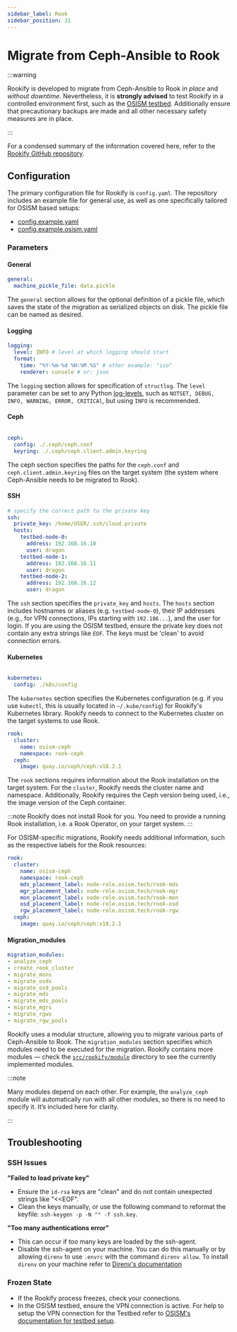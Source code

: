 ```yaml
---
sidebar_label: Rook
sidebar_position: 31
---
```


# Migrate from Ceph-Ansible to Rook

:::warning

Rookify is developed to migrate from Ceph-Ansible to Rook _in place_ and _without downtime_.
Nevertheless, it is **strongly advised** to test Rookify in a controlled environment first, such as the [OSISM testbed](https://github.com/osism/testbed). Additionally ensure that precautionary backups are made and all other necessary safety measures are in place.

:::

For a condensed summary of the information covered here, refer to the [Rookify GitHub repository](https://github.com/SovereignCloudStack/rookify).

## Configuration

The primary configuration file for Rookify is `config.yaml`. The repository includes an example file for general use, as well as one specifically tailored for OSISM based setups:

- [config.example.yaml](https://github.com/SovereignCloudStack/rookify/blob/main/config.example.yaml)
- [config.example.osism.yaml](https://github.com/SovereignCloudStack/rookify/blob/main/config.example.osism.yaml)

### Parameters

#### General

```yaml title="config.example.yaml"
general:
  machine_pickle_file: data.pickle
```

The `general` section allows for the optional definition of a pickle file, which saves the state of the migration as serialized objects on disk. The pickle file can be named as desired.

#### Logging

```yaml title="config.example.yaml"
logging:
  level: INFO # level at which logging should start
  format:
    time: "%Y-%m-%d %H:%M.%S" # other example: "iso"
    renderer: console # or: json
```

The `logging` section allows for specification of `structlog`. The `level` parameter can be set to any Python [log-levels](https://docs.python.org/3/library/logging.html#logging-levels), such as `NOTSET, DEBUG, INFO, WARNING, ERROR, CRITICAl`, but using `INFO` is recommended.

#### Ceph

```yaml title="config.example.yaml"

ceph:
  config: ./.ceph/ceph.conf
  keyring: ./.ceph/ceph.client.admin.keyring
```

The ceph section specifies the paths for the `ceph.conf` and `ceph.client.admin.keyring` files on the target system (the system where Ceph-Ansible needs to be migrated to Rook).

#### SSH

```yaml title="config.example.yaml"
# specify the correct path to the private key
ssh:
  private_key: /home/USER/.ssh/cloud.private
  hosts:
    testbed-node-0:
      address: 192.168.16.10
      user: dragon
    testbed-node-1:
      address: 192.168.16.11
      user: dragon
    testbed-node-2:
      address: 192.168.16.12
      user: dragon
```

The `ssh` section specifies the `private_key` and `hosts`. The `hosts` section includes hostnames or aliases (e.g. `testbed-node-0`), their IP addresses (e.g., for VPN connections, IPs starting with `192.186...`), and the user for login. If you are using the OSISM testbed, ensure the private key does not contain any extra strings like `EOF`. The keys must be 'clean' to avoid connection errors.

#### Kubernetes

```yaml title="config.example.yaml"

kubernetes:
  config: ./k8s/config
```

The `kubernetes` section specifies the Kubernetes configuration (e.g. if you use `kubectl`, this is usually located in `~/.kube/config`) for Rookify's Kubernetes library. Rookify needs to connect to the Kubernetes cluster on the target systems to use Rook.

```yaml title="config.example.yaml"
rook:
  cluster:
    name: osism-ceph
    namespace: rook-ceph
  ceph:
    image: quay.io/ceph/ceph:v18.2.1
```

The `rook` sections requires information about the Rook installation on the target system. For the `cluster`, Rookify needs the cluster name and namespace. Additionally, Rookify requires the Ceph version being used, i.e., the image version of the Ceph container.

:::note
  Rookify does not install Rook for you. You need to provide a running Rook installation, i.e. a Rook Operator, on your target system.
:::


For OSISM-specific migrations, Rookify needs additional information, such as the respective labels for the Rook resources:

```yaml title="config.example.osism.yaml"
rook:
  cluster:
    name: osism-ceph
    namespace: rook-ceph
    mds_placement_label: node-role.osism.tech/rook-mds
    mgr_placement_label: node-role.osism.tech/rook-mgr
    mon_placement_label: node-role.osism.tech/rook-mon
    osd_placement_label: node-role.osism.tech/rook-osd
    rgw_placement_label: node-role.osism.tech/rook-rgw
  ceph:
    image: quay.io/ceph/ceph:v18.2.1
```


#### Migration_modules

```yaml title="config.example.yaml"
migration_modules:
- analyze_ceph
- create_rook_cluster
- migrate_mons
- migrate_osds
- migrate_osd_pools
- migrate_mds
- migrate_mds_pools
- migrate_mgrs
- migrate_rgws
- migrate_rgw_pools
```

Rookify uses a modular structure, allowing you to migrate various parts of Ceph-Ansible to Rook. The `migration_modules` section specifies which modules need to be executed for the migration. Rookify contains more modules — check the [`src/rookify/module`](https://github.com/SovereignCloudStack/rookify/tree/main/src/rookify/modules) directory to see the currently implemented modules.

:::note

Many modules depend on each other. For example, the `analyze_ceph` module will automatically run with all other modules, so
there is no need to specify it. It’s included here for clarity.

:::

## Troubleshooting

### SSH Issues


**"Failed to load private key"**

- Ensure the `id-rsa` keys are "clean" and do not contain unexpected strings like "\<\<EOF".
- Clean the keys manually, or use the following command to reformat the keyfile: `ssh-keygen -p -N "" -f ssh.key`.


**"Too many authentications error"**

- This can occur if too many keys are loaded by the ssh-agent.
- Disable the ssh-agent on your machine. You can do this manually or by allowing `direnv` to use `.envrc` with the command `direnv allow`. To install `direnv` on your machine refer to [Direnv's documentation](https://direnv.net/docs/installation.html)

### Frozen State

- If the Rookify process freezes, check your connections.
- In the OSISM testbed, ensure the VPN connection is active. For help to setup the VPN connection for the Testbed refer to [OSISM's documentation for testbed setup](https://osism.tech/docs/guides/other-guides/testbed/#vpn-access).
